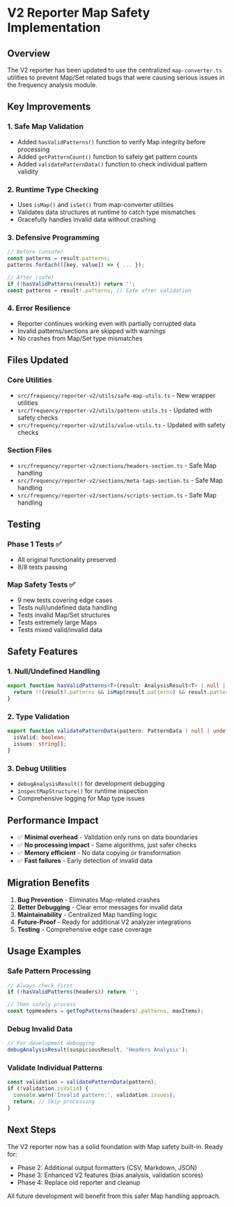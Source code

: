 # V2 Reporter Map Safety Implementation

## Overview

The V2 reporter has been updated to use the centralized `map-converter.ts` utilities to prevent Map/Set related bugs that were causing serious issues in the frequency analysis module.

## Key Improvements

### 1. Safe Map Validation
- Added `hasValidPatterns()` function to verify Map integrity before processing
- Added `getPatternCount()` function to safely get pattern counts
- Added `validatePatternData()` function to check individual pattern validity

### 2. Runtime Type Checking
- Uses `isMap()` and `isSet()` from map-converter utilities
- Validates data structures at runtime to catch type mismatches
- Gracefully handles invalid data without crashing

### 3. Defensive Programming
```typescript
// Before (unsafe)
const patterns = result.patterns;
patterns.forEach(([key, value]) => { ... });

// After (safe)
if (!hasValidPatterns(result)) return '';
const patterns = result!.patterns; // Safe after validation
```

### 4. Error Resilience
- Reporter continues working even with partially corrupted data
- Invalid patterns/sections are skipped with warnings
- No crashes from Map/Set type mismatches

## Files Updated

### Core Utilities
- `src/frequency/reporter-v2/utils/safe-map-utils.ts` - New wrapper utilities
- `src/frequency/reporter-v2/utils/pattern-utils.ts` - Updated with safety checks
- `src/frequency/reporter-v2/utils/value-utils.ts` - Updated with safety checks

### Section Files
- `src/frequency/reporter-v2/sections/headers-section.ts` - Safe Map handling
- `src/frequency/reporter-v2/sections/meta-tags-section.ts` - Safe Map handling  
- `src/frequency/reporter-v2/sections/scripts-section.ts` - Safe Map handling

## Testing

### Phase 1 Tests ✅
- All original functionality preserved
- 8/8 tests passing

### Map Safety Tests ✅
- 9 new tests covering edge cases
- Tests null/undefined data handling
- Tests invalid Map/Set structures
- Tests extremely large Maps
- Tests mixed valid/invalid data

## Safety Features

### 1. Null/Undefined Handling
```typescript
export function hasValidPatterns<T>(result: AnalysisResult<T> | null | undefined): boolean {
  return !!(result?.patterns && isMap(result.patterns) && result.patterns.size > 0);
}
```

### 2. Type Validation
```typescript
export function validatePatternData(pattern: PatternData | null | undefined): {
  isValid: boolean;
  issues: string[];
}
```

### 3. Debug Utilities
- `debugAnalysisResult()` for development debugging
- `inspectMapStructure()` for runtime inspection
- Comprehensive logging for Map type issues

## Performance Impact

- ✅ **Minimal overhead** - Validation only runs on data boundaries
- ✅ **No processing impact** - Same algorithms, just safer checks
- ✅ **Memory efficient** - No data copying or transformation
- ✅ **Fast failures** - Early detection of invalid data

## Migration Benefits

1. **Bug Prevention** - Eliminates Map-related crashes
2. **Better Debugging** - Clear error messages for invalid data
3. **Maintainability** - Centralized Map handling logic
4. **Future-Proof** - Ready for additional V2 analyzer integrations
5. **Testing** - Comprehensive edge case coverage

## Usage Examples

### Safe Pattern Processing
```typescript
// Always check first
if (!hasValidPatterns(headers)) return '';

// Then safely process
const topHeaders = getTopPatterns(headers!.patterns, maxItems);
```

### Debug Invalid Data
```typescript
// For development debugging
debugAnalysisResult(suspiciousResult, 'Headers Analysis');
```

### Validate Individual Patterns
```typescript
const validation = validatePatternData(pattern);
if (!validation.isValid) {
  console.warn('Invalid pattern:', validation.issues);
  return; // Skip processing
}
```

## Next Steps

The V2 reporter now has a solid foundation with Map safety built-in. Ready for:
- Phase 2: Additional output formatters (CSV, Markdown, JSON)
- Phase 3: Enhanced V2 features (bias analysis, validation scores)
- Phase 4: Replace old reporter and cleanup

All future development will benefit from this safer Map handling approach.